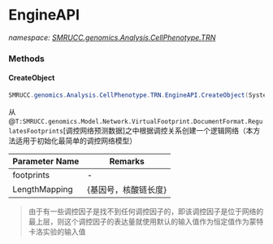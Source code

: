 ﻿# EngineAPI
_namespace: [SMRUCC.genomics.Analysis.CellPhenotype.TRN](./index.md)_





### Methods

#### CreateObject
```csharp
SMRUCC.genomics.Analysis.CellPhenotype.TRN.EngineAPI.CreateObject(System.Collections.Generic.IEnumerable{SMRUCC.genomics.Model.Network.VirtualFootprint.DocumentFormat.RegulatesFootprints},System.Collections.Generic.IEnumerable{SMRUCC.genomics.Analysis.CellPhenotype.TRN.NetworkInput},System.Collections.Generic.Dictionary{System.String,System.Int32})
```
从@``T:SMRUCC.genomics.Model.Network.VirtualFootprint.DocumentFormat.RegulatesFootprints``[调控网络预测数据]之中根据调控关系创建一个逻辑网络（本方法适用于初始化最简单的调控网络模型）

|Parameter Name|Remarks|
|--------------|-------|
|footprints|-|
|LengthMapping|{基因号，核酸链长度}|

> 
>  由于有一些调控因子是找不到任何调控因子的，即该调控因子是位于网络的最上层，则这个调控因子的表达量就使用默认的输入值作为恒定值作为蒙特卡洛实验的输入值
>  


